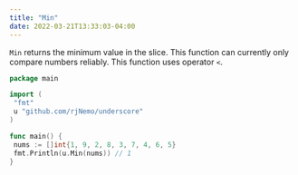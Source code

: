 ```yaml
---
title: "Min"
date: 2022-03-21T13:33:03-04:00
---
```


`Min` returns the minimum value in the slice. This function can currently only compare numbers reliably. This function
uses operator `<`.

```go
package main

import (
 "fmt"
 u "github.com/rjNemo/underscore"
)

func main() {
 nums := []int{1, 9, 2, 8, 3, 7, 4, 6, 5}
 fmt.Println(u.Min(nums)) // 1
}
```
